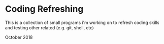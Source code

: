 # Coding Refreshing

This is a collection of small programs i'm working on
to refresh coding skills and testing other related
(e.g. git, shell, etc)

October 2018

